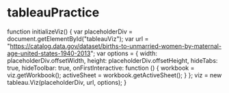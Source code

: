 # tableauPractice
function initializeViz() {
  var placeholderDiv = document.getElementById("tableauViz");
  var url = "https://catalog.data.gov/dataset/births-to-unmarried-women-by-maternal-age-united-states-1940-2013";
  var options = {
    width: placeholderDiv.offsetWidth,
    height: placeholderDiv.offsetHeight,
    hideTabs: true,
    hideToolbar: true,
    onFirstInteractive: function () {
      workbook = viz.getWorkbook();
      activeSheet = workbook.getActiveSheet();
    }
  };
  viz = new tableau.Viz(placeholderDiv, url, options);
}      
